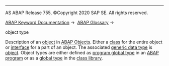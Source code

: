   

* * *

AS ABAP Release 755, ©Copyright 2020 SAP SE. All rights reserved.

[ABAP Keyword Documentation](javascript:call_link\('abenabap.htm'\)) →  [ABAP Glossary](javascript:call_link\('abenabap_glossary.htm'\)) → 

object type

Description of an [object](javascript:call_link\('abenobject_glosry.htm'\) "Glossary Entry") in [ABAP Objects](javascript:call_link\('abenabap_objects_glosry.htm'\) "Glossary Entry"). Either a [class](javascript:call_link\('abenclass_glosry.htm'\) "Glossary Entry") for the entire object or [interface](javascript:call_link\('abenoo_intf_glosry.htm'\) "Glossary Entry") for a part of an object. The associated [generic data type](javascript:call_link\('abengeneric_data_type_glosry.htm'\) "Glossary Entry") is [object](javascript:call_link\('abenbuilt_in_types_generic.htm'\)). Object types are either defined as [program global type](javascript:call_link\('abenprogram_global_type_glosry.htm'\) "Glossary Entry") in an [ABAP program](javascript:call_link\('abenabap_program_glosry.htm'\) "Glossary Entry") or as a [global type](javascript:call_link\('abenglobal_type_glosry.htm'\) "Glossary Entry") in the [class library](javascript:call_link\('abenclass_library_glosry.htm'\) "Glossary Entry").